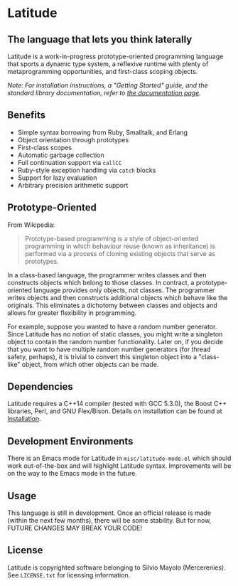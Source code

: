 # Latitude
## The language that lets you think laterally

Latitude is a work-in-progress prototype-oriented programming language
that sports a dynamic type system, a reflexive runtime with plenty of
metaprogramming opportunities, and first-class scoping objects.

*Note: For installation instructions, a "Getting Started" guide, and
the standard library documentation, refer
to [the documentation page](https://mercerenies.github.io/latitude/).*

## Benefits

 * Simple syntax borrowing from Ruby, Smalltalk, and Erlang
 * Object orientation through prototypes
 * First-class scopes
 * Automatic garbage collection
 * Full continuation support via `callCC`
 * Ruby-style exception handling via `catch` blocks
 * Support for lazy evaluation
 * Arbitrary precision arithmetic support

## Prototype-Oriented

From Wikipedia:

> Prototype-based programming is a style of object-oriented
> programming in which behaviour reuse (known as inheritance) is
> performed via a process of cloning existing objects that serve as
> prototypes.

In a class-based language, the programmer writes classes and then
constructs objects which belong to those classes. In contract, a
prototype-oriented language provides only objects, not classes. The
programmer writes objects and then constructs additional objects which
behave like the originals. This eliminates a dichotomy between classes
and objects and allows for greater flexibility in programming.

For example, suppose you wanted to have a random number generator.
Since Latitude has no notion of static classes, you might write a
singleton object to contain the random number functionality. Later on,
if you decide that you want to have multiple random number generators
(for thread safety, perhaps), it is trivial to convert this singleton
object into a "class-like" object, from which other objects can be
made.

## Dependencies

Latitude requires a C++14 compiler (tested with GCC 5.3.0), the Boost
C++ libraries, Perl, and GNU Flex/Bison. Details on installation can
be found
at
[Installation](https://mercerenies.github.io/latitude/tutorial/installing.html).

## Development Environments

There is an Emacs mode for Latitude in `misc/latitude-mode.el` which
should work out-of-the-box and will highlight Latitude syntax.
Improvements will be on the way to the Emacs mode in the future.

## Usage

This language is still in development. Once an official release is
made (within the next few months), there will be some stability. But
for now, FUTURE CHANGES MAY BREAK YOUR CODE!

## License

Latitude is copyrighted software belonging to Silvio Mayolo
(Mercerenies). See `LICENSE.txt` for licensing information.
